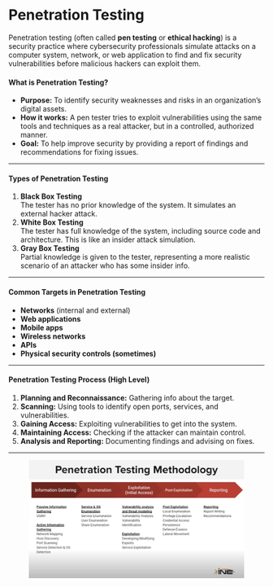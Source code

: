 # Penetration Testing

Penetration testing (often called **pen testing** or **ethical hacking**) is a security practice where cybersecurity professionals simulate attacks on a computer system, network, or web application to find and fix security vulnerabilities before malicious hackers can exploit them.

#### What is Penetration Testing?

* **Purpose:** To identify security weaknesses and risks in an organization’s digital assets.
* **How it works:** A pen tester tries to exploit vulnerabilities using the same tools and techniques as a real attacker, but in a controlled, authorized manner.
* **Goal:** To help improve security by providing a report of findings and recommendations for fixing issues.

***

#### Types of Penetration Testing

1. **Black Box Testing**\
   The tester has no prior knowledge of the system. It simulates an external hacker attack.
2. **White Box Testing**\
   The tester has full knowledge of the system, including source code and architecture. This is like an insider attack simulation.
3. **Gray Box Testing**\
   Partial knowledge is given to the tester, representing a more realistic scenario of an attacker who has some insider info.

***

#### Common Targets in Penetration Testing

* **Networks** (internal and external)
* **Web applications**
* **Mobile apps**
* **Wireless networks**
* **APIs**
* **Physical security controls (sometimes)**

***

#### Penetration Testing Process (High Level)

1. **Planning and Reconnaissance:** Gathering info about the target.
2. **Scanning:** Using tools to identify open ports, services, and vulnerabilities.
3. **Gaining Access:** Exploiting vulnerabilities to get into the system.
4. **Maintaining Access:** Checking if the attacker can maintain control.
5. **Analysis and Reporting:** Documenting findings and advising on fixes.

***

<figure><img src="../../.gitbook/assets/image (3) (1) (1) (1) (1) (1).png" alt=""><figcaption></figcaption></figure>
